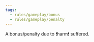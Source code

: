 ```yaml
---
tags:
  - rules/gameplay/bonus
  - rules/gameplay/penalty
---
```

A bonus/penalty due to ❗harm❗ suffered.